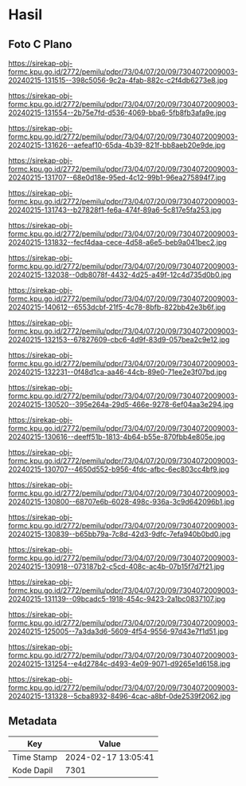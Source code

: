 # Hasil

## Foto C Plano

https://sirekap-obj-formc.kpu.go.id/2772/pemilu/pdpr/73/04/07/20/09/7304072009003-20240215-131515--398c5056-9c2a-4fab-882c-c2f4db6273e8.jpg

https://sirekap-obj-formc.kpu.go.id/2772/pemilu/pdpr/73/04/07/20/09/7304072009003-20240215-131554--2b75e7fd-d536-4069-bba6-5fb8fb3afa9e.jpg

https://sirekap-obj-formc.kpu.go.id/2772/pemilu/pdpr/73/04/07/20/09/7304072009003-20240215-131626--aefeaf10-65da-4b39-821f-bb8aeb20e9de.jpg

https://sirekap-obj-formc.kpu.go.id/2772/pemilu/pdpr/73/04/07/20/09/7304072009003-20240215-131707--68e0d18e-95ed-4c12-99b1-96ea275894f7.jpg

https://sirekap-obj-formc.kpu.go.id/2772/pemilu/pdpr/73/04/07/20/09/7304072009003-20240215-131743--b27828f1-fe6a-474f-89a6-5c817e5fa253.jpg

https://sirekap-obj-formc.kpu.go.id/2772/pemilu/pdpr/73/04/07/20/09/7304072009003-20240215-131832--fecf4daa-cece-4d58-a6e5-beb9a041bec2.jpg

https://sirekap-obj-formc.kpu.go.id/2772/pemilu/pdpr/73/04/07/20/09/7304072009003-20240215-132038--0db8078f-4432-4d25-a49f-12c4d735d0b0.jpg

https://sirekap-obj-formc.kpu.go.id/2772/pemilu/pdpr/73/04/07/20/09/7304072009003-20240215-140612--6553dcbf-21f5-4c78-8bfb-822bb42e3b6f.jpg

https://sirekap-obj-formc.kpu.go.id/2772/pemilu/pdpr/73/04/07/20/09/7304072009003-20240215-132153--67827609-cbc6-4d9f-83d9-057bea2c9e12.jpg

https://sirekap-obj-formc.kpu.go.id/2772/pemilu/pdpr/73/04/07/20/09/7304072009003-20240215-132231--0f48d1ca-aa46-44cb-89e0-71ee2e3f07bd.jpg

https://sirekap-obj-formc.kpu.go.id/2772/pemilu/pdpr/73/04/07/20/09/7304072009003-20240215-130520--395e264a-29d5-466e-9278-6ef04aa3e294.jpg

https://sirekap-obj-formc.kpu.go.id/2772/pemilu/pdpr/73/04/07/20/09/7304072009003-20240215-130616--deeff51b-1813-4b64-b55e-870fbb4e805e.jpg

https://sirekap-obj-formc.kpu.go.id/2772/pemilu/pdpr/73/04/07/20/09/7304072009003-20240215-130707--4650d552-b956-4fdc-afbc-6ec803cc4bf9.jpg

https://sirekap-obj-formc.kpu.go.id/2772/pemilu/pdpr/73/04/07/20/09/7304072009003-20240215-130800--68707e6b-6028-498c-936a-3c9d642096b1.jpg

https://sirekap-obj-formc.kpu.go.id/2772/pemilu/pdpr/73/04/07/20/09/7304072009003-20240215-130839--b65bb79a-7c8d-42d3-9dfc-7efa940b0bd0.jpg

https://sirekap-obj-formc.kpu.go.id/2772/pemilu/pdpr/73/04/07/20/09/7304072009003-20240215-130918--073187b2-c5cd-408c-ac4b-07b15f7d7f21.jpg

https://sirekap-obj-formc.kpu.go.id/2772/pemilu/pdpr/73/04/07/20/09/7304072009003-20240215-131139--09bcadc5-1918-454c-9423-2a1bc0837107.jpg

https://sirekap-obj-formc.kpu.go.id/2772/pemilu/pdpr/73/04/07/20/09/7304072009003-20240215-125005--7a3da3d6-5609-4f54-9556-97d43e7f1d51.jpg

https://sirekap-obj-formc.kpu.go.id/2772/pemilu/pdpr/73/04/07/20/09/7304072009003-20240215-131254--e4d2784c-d493-4e09-9071-d9265e1d6158.jpg

https://sirekap-obj-formc.kpu.go.id/2772/pemilu/pdpr/73/04/07/20/09/7304072009003-20240215-131328--5cba8932-8496-4cac-a8bf-0de2539f2062.jpg


## Metadata

| Key        | Value               |
| ---------- | ------------------- |
| Time Stamp | 2024-02-17 13:05:41 |
| Kode Dapil | 7301                |



